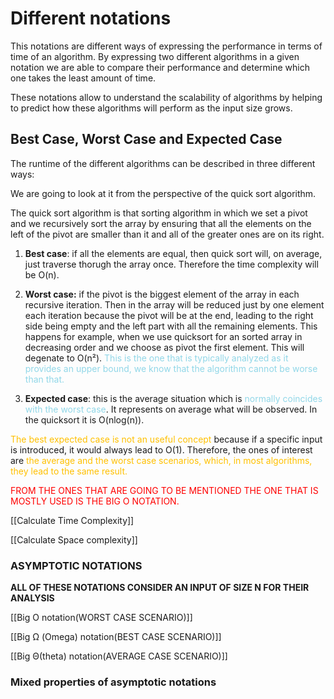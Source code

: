
# Different notations

This notations are different ways of expressing the performance in terms of time of an algorithm. By expressing two different algorithms in a given notation we are able to compare their performance and determine which one takes the least amount of time.

These notations allow to understand the scalability of algorithms by helping to predict how these algorithms will perform as the input size grows.

## Best Case, Worst Case and Expected Case

The runtime of the different algorithms can be described in three different ways:

We are going to look at it from the perspective of the quick sort algorithm.

The quick sort algorithm is that sorting algorithm in which we set a pivot and we recursively sort the array by ensuring that all the elements on the left of the pivot are smaller than it and all of the greater ones are on its right.

1.  **Best case**:  if all the elements are equal, then quick sort will, on average, just traverse thorugh the array once. Therefore the time complexity will be O(n).

2. **Worst case:** if the pivot is the biggest element of the array  in each recursive iteration. Then in the array will be reduced just by one element each iteration because the pivot will be at the end, leading to the right side being empty and the left part with all the remaining elements.  This happens for example, when we use quicksort for an sorted array in decreasing order and we choose as pivot the first element.
   This will degenate to O(n²). <span style="color:rgb(145, 215, 232)">This is the one that is typically analyzed as it provides an upper bound, we know that the algorithm cannot be worse than that.</span>

3.  **Expected case**:  this is the average situation which is<span style="color:rgb(145, 215, 232)"> normally coincides with the worst case</span>. It represents on average what will be observed. In the quicksort it is O(nlog(n)).


<span style="color:rgb(255, 192, 0)">The best expected case is not an useful concept</span> because if a specific input is introduced, it would always lead to O(1). Therefore, the ones of interest are <span style="color:rgb(255, 192, 0)">the average and the worst case scenarios, which, in most algorithms, they lead to the same result.
</span>


<span style="color:rgb(255, 0, 0)">FROM THE ONES THAT ARE GOING TO BE MENTIONED THE ONE THAT IS MOSTLY USED IS THE BIG O NOTATION.</span>

[[Calculate Time Complexity]]

[[Calculate Space complexity]]

### ASYMPTOTIC NOTATIONS

**ALL OF THESE NOTATIONS CONSIDER AN INPUT OF SIZE N FOR THEIR ANALYSIS**

[[Big O notation(WORST CASE SCENARIO)]]

[[Big Ω (Omega) notation(BEST CASE SCENARIO)]]

[[Big Θ(theta) notation(AVERAGE CASE SCENARIO)]]



### Mixed properties of asymptotic notations

